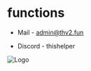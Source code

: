 # functions

- Mail - admin@thv2.fun

- Discord - thishelper

![Logo](http://nurkowydyziu.ct8.pl/def.png)
